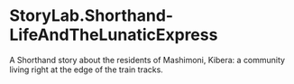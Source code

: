 # StoryLab.Shorthand-LifeAndTheLunaticExpress
A Shorthand story about the residents of Mashimoni, Kibera: a community living right at the edge of the train tracks.
